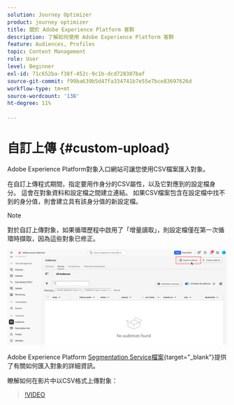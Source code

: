 ```yaml
---
solution: Journey Optimizer
product: journey optimizer
title: 關於 Adobe Experience Platform 客群
description: 了解如何使用 Adobe Experience Platform 客群
feature: Audiences, Profiles
topic: Content Management
role: User
level: Beginner
exl-id: 71c652ba-f38f-452c-9c1b-dcd728307baf
source-git-commit: f99ba639b5d47fa334741b7e55e7bce83697626d
workflow-type: tm+mt
source-wordcount: '138'
ht-degree: 11%

---
```


# 自訂上傳 {#custom-upload}

Adobe Experience Platform對象入口網站可讓您使用CSV檔案匯入對象。

在自訂上傳程式期間，指定要用作身分的CSV屬性，以及它對應到的設定檔身分。 這會在對象資料和設定檔之間建立連結。 如果CSV檔案包含在設定檔中找不到的身分值，則會建立具有該身分值的新設定檔。

>[!NOTE]
>
>對於自訂上傳對象，如果循環歷程中啟用了「增量讀取」，則設定檔僅在第一次循環時擷取，因為這些對象已修正。

![](assets/import-audience.png)

Adobe Experience Platform [Segmentation Service檔案](https://experienceleague.adobe.com/zh-hant/docs/experience-platform/segmentation/ui/audience-portal#import-audience){target="_blank"}提供了有關如何匯入對象的詳細資訊。

瞭解如何在影片中以CSV格式上傳對象：

>[!VIDEO](https://video.tv.adobe.com/v/3423355?quality=12&captions=chi_hant)

